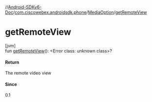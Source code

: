 //[Android-SDKv6-Doc](../../../index.md)/[com.ciscowebex.androidsdk.phone](../index.md)/[MediaOption](index.md)/[getRemoteView](get-remote-view.md)

# getRemoteView

[jvm]\
fun [getRemoteView](get-remote-view.md)(): &lt;Error class: unknown class&gt;?

#### Return

The remote video view

#### Since

0.1
